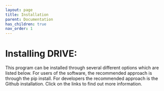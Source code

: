 ```yaml
---
layout: page 
title: Installation
parent: Documentation
has_children: true
nav_order: 1
---
```

# Installing DRIVE:

This program can be installed through several different options which are listed below. For users of the software, the recommended approach is through the pip install. For developers the recommended approach is the Github installation. Click on the links to find out more information.



